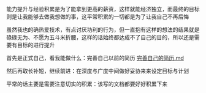 能力提升与经验积累是为了能拿到更高的薪资，这样就能经济独立，而最终的目标则是让我能够去做我想做的事，这平常积累的一切都是为了让我自己不再后悔

虽然我也的确热爱技术，有点讨厌功利的行为，但一直抱有这样的想法的结果就是碌碌无为、不愿为五斗米折腰，这样的话始终都达成不了自己的目的，所以还是需要有目标的进行提升

首先是正式自己，看我能做什么：完善自己以前的简历
[完善自己的简历.md](目标/完善自己的简历.md)

然后再取长补短，继续前进：在深度与广度中间做好妥协来来设定目标与计划

平常的话主要是需要注意切实的积累：该写的文档都要好好积累下来
